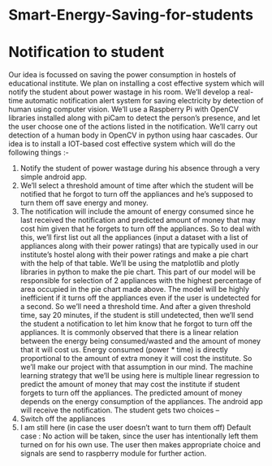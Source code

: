 # Smart-Energy-Saving-for-students
# Notification to student
  Our idea is focussed on saving the power consumption in hostels of educational institute. We plan on installing a cost effective system which will notify the student about power wastage in his room. 
We’ll develop a real-time automatic notification alert system for saving electricity by detection of human using computer vision. We’ll use a Raspberry Pi with OpenCV libraries installed along with piCam to detect the person’s presence, and let the user choose one of the actions listed in the notification. We’ll carry out detection of a human body in OpenCV in python using haar cascades.
Our idea is to install a IOT-based cost effective system which will do the following things :-
1. Notify the student of power wastage during his absence through a very simple android app.
2. We’ll select a threshold amount of time after which the student will be notified that he forgot to turn off the appliances and he’s supposed to turn them off save energy and money.
3. The notification will include the amount of energy consumed since he last received the notification and predicted amount of money that may cost him given that he forgets to turn off the appliances. 
So to deal with this, we’ll first list out all the appliances (input a dataset with a list of appliances along with their power ratings) that are typically used in our institute’s hostel along with their power ratings and make a pie chart with the help of that table. We’ll be using the matplotlib and plotly libraries in python to make the pie chart. This part of our model will be responsible for selection of 2 appliances with the highest percentage of area occupied in the pie chart made above. 
The model will be highly inefficient if it turns off the appliances even if the user is undetected for a second. So we’ll need a threshold time. And after a given threshold time, say 20 minutes, if the student is still undetected, then we’ll send the student a notification to let him know that he forgot to turn off the appliances. 
It is commonly observed that there is a linear relation between the energy being consumed/wasted and the amount of money that it will cost us. Energy consumed (power * time) is directly proportional to the amount of extra money it will cost the institute. So we’ll make our project with that assumption in our mind. The machine learning strategy that we’ll be using here is multiple linear regression  to predict the amount of money that may cost the institute if student forgets to turn off the appliances. The predicted amount of money depends on the energy consumption of the appliances. The android app will receive the notification. The student gets two choices –
1.	Switch off the appliances
2.	I am still here (in case the user doesn’t want to turn them off)
Default case : No action will be taken, since the user has intentionally left them turned on for his own use.
The user then makes appropriate choice and signals are send to raspberry module for further action.
